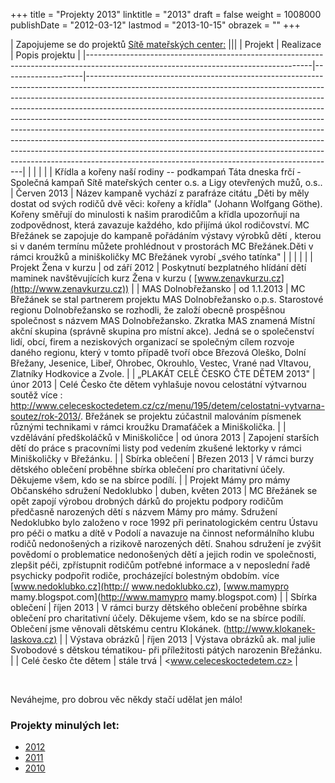 +++
title = "Projekty 2013"
linktitle = "2013"
draft = false
weight = 1008000
publishDate = "2012-03-12"
lastmod = "2013-10-15"
obrazek = ""
+++

|                                                                                                                                                                                                                                                                                                                                                                                           Zapojujeme se do projektů [Sítě mateřských center:](http://www.materskacentra.cz/)                                                                                                                                                                                                                                                                                                                                                                                           |||
|                                                               Projekt                                                                |     Realizace      |                                                                                                                                                                                                                                                                                                                                                Popis projektu                                                                                                                                                                                                                                                                                                                                                |
|--------------------------------------------------------------------------------------------------------------------------------------|--------------------|--------------------------------------------------------------------------------------------------------------------------------------------------------------------------------------------------------------------------------------------------------------------------------------------------------------------------------------------------------------------------------------------------------------------------------------------------------------------------------------------------------------------------------------------------------------------------------------------------------------------------------------------------------------------------------------------------------------|
|                                                                                                                                      |                    |                                                                                                                                                                                                                                                                                                                                                                                                                                                                                                                                                                                                                                                                                                              |
| Křídla a kořeny naší rodiny -- podkampań Táta dneska frčí -Společná kampaň Sítě mateřských center o.s. a Ligy otevřených mužů, o.s.. | Červen 2013        | Název kampaně vychází z parafráze citátu „Děti by měly dostat od svých rodičů dvě věci: kořeny a křídla" (Johann Wolfgang Göthe). Kořeny směřují do minulosti k našim prarodičům a křídla upozorňují na zodpovědnost, která zavazuje každého, kdo přijímá úkol rodičovství. MC Břežánek se zapojuje do kampaně pořádáním výstavy výrobků dětí , kterou si v daném termínu můžete prohlédnout v prostorách MC Břežánek.Děti v rámci kroužků a miniškoličky MC Břežánek vyrobí „svého tatínka"                                                                                                                                                                                                                 |
|                                                                                                                                      |                    |                                                                                                                                                                                                                                                                                                                                                                                                                                                                                                                                                                                                                                                                                                              |
| Projekt Žena v kurzu                                                                                                                 | od září 2012       | Poskytnutí bezplatného hlídání dětí maminek navštěvujících kurz Žena v kurzu ( [www.zenavkurzu.cz](http://www.zenavkurzu.cz))                                                                                                                                                                                                                                                                                                                                                                                                                                                                                                                                                                                |
| MAS Dolnobřežansko                                                                                                                   | od 1.1.2013        | MC Břežánek se stal partnerem projektu MAS Dolnobřežansko o.p.s. Starostové regionu Dolnobřežansko se rozhodli, že založí obecně prospěšnou společnost s názvem MAS Dolnobřežansko. Zkratka MAS znamená Místní akční skupina (správně skupina pro místní akce). Jedná se o společenství lidí, obcí, firem a neziskových organizací se společným cílem rozvoje daného regionu, který v tomto případě tvoří obce Březová Oleško, Dolní Břežany, Jesenice, Libeř, Ohrobec, Okrouhlo, Vestec, Vrané nad Vltavou, Zlatníky Hodkovice a Zvole.                                                                                                                                                                     |
| „PLAKÁT CELÉ ČESKO ČTE DĚTEM 2013"                                                                                                   | únor 2013          | Celé Česko čte dětem vyhlašuje novou celostátní výtvarnou soutěž více : http://www.celeceskoctedetem.cz/cz/menu/195/detem/celostatni-vytvarna-soutez/rok-2013/. Břežánek se projektu zúčastnil malováním písmenek různými technikami v rámci kroužku Dramaťáček a Miniškolička.                                                                                                                                                                                                                                                                                                                                                                                                                              |
| vzdělávání předškoláčků v Miniškoličce                                                                                               | od února 2013      | Zapojení starších dětí do práce s pracovními listy pod vedením zkušené lektorky v rámci Miniškoličky v Břežánku.                                                                                                                                                                                                                                                                                                                                                                                                                                                                                                                                                                                             |
| Sbírka oblečení                                                                                                                      | Březen 2013        | V rámci burzy dětského oblečení proběhne sbírka oblečení pro charitativní účely. Děkujeme všem, kdo se na sbírce podílí.                                                                                                                                                                                                                                                                                                                                                                                                                                                                                                                                                                                     |
| Projekt Mámy pro mámy Občanského sdružení Nedoklubko                                                                                 | duben, květen 2013 | MC Břežánek se opět zapojí výrobou drobných dárků do projektu podpory rodičům předčasně narozených dětí s názvem Mámy pro mámy. Sdružení Nedoklubko bylo založeno v roce 1992 při perinatologickém centru Ústavu pro péči o matku a dítě v Podolí a navazuje na činnost neformálního klubu rodičů nedonošených a rizikově narozených dětí. Snahou sdružení je zvýšit povědomí o problematice nedonošených dětí a jejich rodin ve společnosti, zlepšit péči, zpřístupnit rodičům potřebné informace a v neposlední řadě psychicky podpořit rodiče, procházející bolestným obdobím. více [www.nedoklubko.cz](http:// www.nedoklubko.cz), [www.mamypro mamy.blogspot.com](http://www.mamypro mamy.blogspot.com) |
| Sbírka oblečení                                                                                                                      | říjen 2013         | V rámci burzy dětského oblečení proběhne sbírka oblečení pro charitativní účely. Děkujeme všem, kdo se na sbírce podílí. Oblečení jsme věnovali dětskému centru Klokánek. ([http://www.klokanek-laskova.cz)](http://www.klokanek-laskova.cz/)                                                                                                                                                                                                                                                                                                                                                                                                                                                                |
| Výstava obrázků                                                                                                                      | říjen 2013         | Výstava obrázků ak. mal julie Svobodové s dětskou tématikou- při příležitosti pátých narozenin Břežánku.                                                                                                                                                                                                                                                                                                                                                                                                                                                                                                                                                                                                     |
| Celé česko čte dětem                                                                                                                 | stále trvá         | <www.celeceskoctedetem.cz>                                                                                                                                                                                                                                                                                                                                                                                                                                                                                                                                                                                                                                                                                   |

<br />

Neváhejme, pro dobrou věc někdy stačí udělat jen málo!

### Projekty minulých let:

* [2012](/o-nas/projekty-2012/)
* [2011](/o-nas/projekty-2011/)
* [2010](/o-nas/projekty-2010/)
